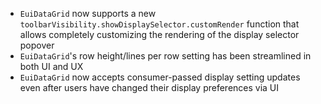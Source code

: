 - `EuiDataGrid` now supports a new `toolbarVisibility.showDisplaySelector.customRender` function that allows completely customizing the rendering of the display selector popover
- `EuiDataGrid`'s row height/lines per row setting has been streamlined in both UI and UX
- `EuiDataGrid` now accepts consumer-passed display setting updates even after users have changed their display preferences via UI
